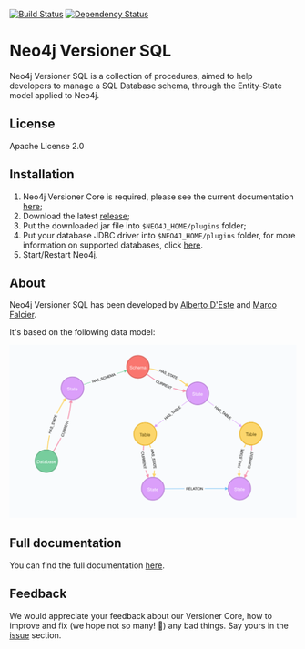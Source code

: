 [![Build Status](https://travis-ci.org/h-omer/neo4j-versioner-sql.svg?branch=master)](https://travis-ci.org/h-omer/neo4j-versioner-sql)
[![Dependency Status](https://www.versioneye.com/user/projects/598afb930fb24f0051e92458/badge.svg?style=flat-square)](https://www.versioneye.com/user/projects/598afb930fb24f0051e92458)

# Neo4j Versioner SQL

Neo4j Versioner SQL is a collection of procedures, aimed to help developers to manage a SQL Database schema, through the Entity-State model applied to Neo4j.

## License

Apache License 2.0

## Installation

1. Neo4j Versioner Core is required, please see the current documentation [here](https://h-omer.github.io/neo4j-versioner-core/);
2. Download the latest [release](https://github.com/h-omer/neo4j-versioner-sql/releases);
3. Put the downloaded jar file into `$NEO4J_HOME/plugins` folder;
4. Put your database JDBC driver into `$NEO4J_HOME/plugins` folder, for more information on supported databases, click [here](https://h-omer.github.io/neo4j-versioner-sql/#currently-supported-databases). 
5. Start/Restart Neo4j.

## About

Neo4j Versioner SQL has been developed by [Alberto D'Este](https://github.com/albertodeste) and [Marco Falcier](https://github.com/mfalcier).

It's based on the following data model: 

![Data Model](https://raw.githubusercontent.com/h-omer/neo4j-versioner-sql/master/docs/images/data-model.png)

## Full documentation

You can find the full documentation [here](https://h-omer.github.io/neo4j-versioner-sql/).

## Feedback

We would appreciate your feedback about our Versioner Core, how to improve and fix (we hope not so many! :see_no_evil:) any bad things. Say yours in the [issue](https://github.com/h-omer/neo4j-versioner-core/issues) section.
